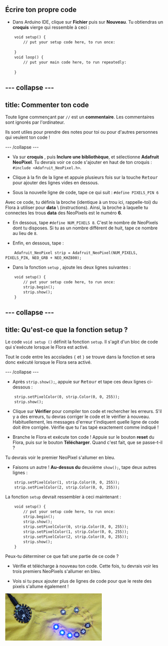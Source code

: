 ## Écrire ton propre code

+ Dans Arduino IDE, clique sur **Fichier** puis sur **Nouveau**. Tu obtiendras un **croquis** vierge qui ressemble à ceci :
```
    void setup() {
        // put your setup code here, to run once:

    }
    void loop() {
        // put your main code here, to run repeatedly:

    }
```

--- collapse ---
---
title: Commenter ton code
---

Toute ligne commençant par `//` est un **commentaire**. Les commentaires sont ignorés par l'ordinateur.

Ils sont utiles pour prendre des notes pour toi ou pour d'autres personnes qui veulent ton code !

--- /collapse ---

+ Va sur **croquis** , puis **Inclure une bibliothèque**, et sélectionne **Adafruit NeoPixel**. Tu devrais voir ce code s'ajouter en haut de ton croquis : `#include <Adafruit_NeoPixel.h>`.

+ Clique à la fin de la ligne et appuie plusieurs fois sur la touche <kbd>Retour</kbd> pour ajouter des lignes vides en dessous.

+ Sous la nouvelle ligne de code, tape ce qui suit : `#define PIXELS_PIN 6`

Avec ce code, tu définis la broche (identique à un trou ici, rappelle-toi) du Flora à utiliser pour **data** \ (instructions\). Ainsi, la broche à laquelle tu connectes les trous **data** des NeoPixels est le numéro **6**.

+ En dessous, tape `#define NUM_PIXELS 8`. C'est le nombre de NeoPixels dont tu disposes. Si tu as un nombre différent de huit, tape ce nombre au lieu de `8`.

+ Enfin, en dessous, tape :

``` 
    Adafruit_NeoPixel strip = Adafruit_NeoPixel(NUM_PIXELS, PIXELS_PIN, NEO_GRB + NEO_KHZ800);
```

+ Dans la fonction `setup` , ajoute les deux lignes suivantes :

``` 
    void setup() {
        // put your setup code here, to run once:
        strip.begin();
        strip.show();
    }
```

--- collapse ---
---
title: Qu'est-ce que la fonction setup ?
---

Le code `void setup ()` définit la fonction `setup`. Il s'agit d'un bloc de code qui s'exécute lorsque le Flora est activé.

Tout le code entre les accolades `{` et `}` se trouve dans la fonction et sera donc exécuté lorsque le Flora sera activé.

--- /collapse ---

+ Après `strip.show();`, appuie sur <kbd>Retour</kbd> et tape ces deux lignes ci-dessous :

``` 
    strip.setPixelColor(0, strip.Color(0, 0, 255));
    strip.show();
```

+ Clique sur **Vérifier** pour compiler ton code et rechercher les erreurs. S'il y a des erreurs, tu devras corriger le code et le vérifier à nouveau. Habituellement, les messages d'erreur t'indiquent quelle ligne de code doit être corrigée. Vérifie que tu l'as tapé exactement comme indiqué !

+ Branche le Flora et exécute ton code ! Appuie sur le bouton **reset** du Flora, puis sur le bouton **Télécharger**. Quand c'est fait, que se passe-t-il ?

Tu devrais voir le premier NeoPixel s'allumer en bleu.

+ Faisons un autre ! **Au-dessus du** deuxième `show();`, tape deux autres lignes :

```
    strip.setPixelColor(1, strip.Color(0, 0, 255));
    strip.setPixelColor(2, strip.Color(0, 0, 255));
```

La fonction `setup` devrait ressembler à ceci maintenant :

``` 
    void setup() {
        // put your setup code here, to run once:
        strip.begin();
        strip.show();
        strip.setPixelColor(0, strip.Color(0, 0, 255));
        strip.setPixelColor(1, strip.Color(0, 0, 255));
        strip.setPixelColor(2, strip.Color(0, 0, 255));
        strip.show();
    }
```

Peux-tu déterminer ce que fait une partie de ce code ?

+ Vérifie et télécharge à nouveau ton code. Cette fois, tu devrais voir les trois premiers NeoPixels s'allumer en bleu.

+ Vois si tu peux ajouter plus de lignes de code pour que le reste des pixels s'allume également !

![](images/threeBlue.png)


